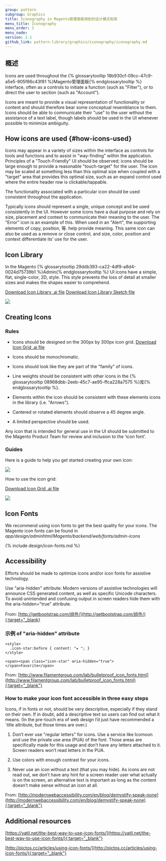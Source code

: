 ```yaml
---
group: pattern
subgroup: Graphics
title: Iconography in Magento管理面板用到的设计模式和库
menu_title: Iconography
menu_order: 1
menu_node:
version: 2.1
github_link: pattern-library/graphics/iconography/iconography.md
---
```


## 概述

Icons are used throughout the {% glossarytooltip 18b930cf-09cc-47c9-a5e5-905f86c43f81 %}Magento管理面板{% endglossarytooltip %} interface, often as a controls to initiate a function (such as "Filter"), or to direct the user to section (such as "Account").

Icons are meant to provide a visual representation of functionality or content and should therefore bear some conceptual resemblance to them. Icons should be able to communicate their "use" to the user without the assistance of a text label, though labels should be used in the UI whenever possible to minimize ambiguity.


## How icons are used {#how-icons-used}

Icons may appear in a variety of sizes within the interface as controls for tools and functions and to assist in "way-finding" within the application.  Principles of a "Touch-Friendly" UI should be observed; icons should be large enough to provide a reasonable "touch-target" for the user.  The icon may be scaled at something less than this optimal size when coupled with a "target" area that provides this optimal size, such as an expand control used where the entire header row is clickable/tappable.

The functionality associated with a particular icon should be used consistent throughout the application.

Typically icons should represent a single, unique concept and be used consistently in the UI. However some icons have a dual purpose and rely on size, placement and context to communicate their meaning to the user.  The "Error" icon is an example of this. When used in an "Alert", the supporting elements of copy, position, 等. help provide meaning.  This same icon can also be used as a remove or close control, and size, color, position and context differentiate its’ use for the user.  


## Icon Library

In the Magento {% glossarytooltip 29ddb393-ca22-4df9-a8d4-0024d75739b1 %}Admin{% endglossarytooltip %} UI icons have a simple, flat, single-color, 2D, style. This style prevents the loss of detail at smaller sizes and makes the shapes easier to comprehend.

[Download Icon Library .ai file](src/Magento-icon-library.ai)
[Download Icon Library Sketch file](src/magento_icon_library.sketch)

![](img/Magento-icon-contact-sheet.png)


## Creating Icons

### Rules

*	Icons should be designed on the 300px by 300px icon grid. [Download Icon Grid .ai file](src/Magento_icon_grid_300x300.ai)

*	Icons should be monochromatic.

*	Icons should look like they are part of the "family" of icons.

*	Line weights should be consistent with other icons in the {% glossarytooltip 08968dbb-2eeb-45c7-ae95-ffca228a7575 %}库{% endglossarytooltip %}.

*	Elements within the icon should be consistent with these elements icons in the library (i.e. "Arrows").

*	Cantered or rotated elements should observe a 45 degree angle.

*	A limited perspective should be used.

Any icon that is intended for general use in the UI should be submitted to the Magento Product Team for review and inclusion to the ‘icon font’.


### Guides

Here is a guide to help you get started creating your own icon:

![](img/icon-construction-guide.png)


How to use the icon grid:

[Download Icon Grid .ai file](src/Magento_icon_grid_300x300.ai)

![](img/using-icon-grid.png)


## Icon Fonts

We recommend using icon fonts to get the best quality for your icons. The Magento icon fonts can be found in _app/design/adminhtml/Magento/backend/web/fonts/admin-icons_

{% include design/icon-fonts.md %}

## Accessibility

Efforts should be made to optimize icons and/or icon fonts for assistive technology.  

Use "aria-hidden" attribute:
Modern versions of assistive technologies will announce CSS generated content, as well as specific Unicode characters. To avoid unintended and confusing output in screen readers hide them with the aria-hidden="true" attribute.

From: [http://getbootstrap.com/组件/](http://getbootstrap.com/组件/){:target="_blank}


### 示例 of "aria-hidden" attribute

```php?start_inline=1
<style>
  .icon-star:before { content: "★ "; }
</style>

<span><span class="icon-star" aria-hidden="true"></span>Favorite</span>
```

From: [http://www.filamentgroup.com/lab/bulletproof_icon_fonts.html](http://www.filamentgroup.com/lab/bulletproof_icon_fonts.html){:target="_blank"}


### How to make your icon font accessible in three easy steps

Icons, if in fonts or not, should be very descriptive, especially if they stand on their own. If in doubt, add a descriptive text so users can find out what it means. (In the pre-touch era of web design I’d just have recommended a `title attribute, but those times are over.)

1.	Don’t ever use "regular letters" for icons. Use a service like Icomoon and use the private use area (PUA) of the font. Those areas are specifically made for this usage and don’t have any letters attached to it. Screen readers won’t read letters in the PUA.

2.	Use colors with enough contrast for your icons.

3.	Never use an icon without a text (that you may hide). As icons are not read out, we don’t have any hint for a screen reader user what actually is on the screen, an alternative text is important as long as the content doesn’t make sense without an icon at all.

From: [http://modernwebaccessibility.com/en/blog/demystify-speak-none](http://modernwebaccessibility.com/en/blog/demystify-speak-none){:target="_blank"}


## Additional resources

[https://yatil.net/the-best-way-to-use-icon-fonts/](https://yatil.net/the-best-way-to-use-icon-fonts/){:target="_blank"}

[http://pictos.cc/articles/using-icon-fonts/](http://pictos.cc/articles/using-icon-fonts/){:target="_blank"}
